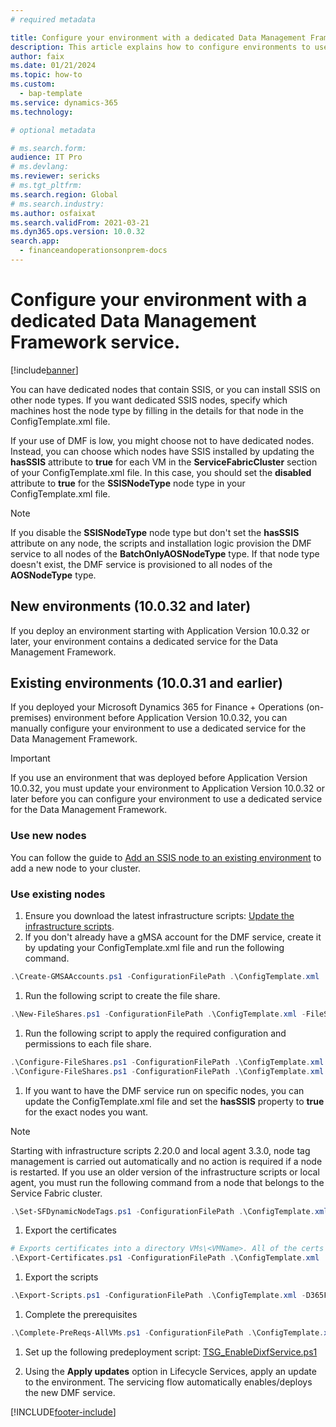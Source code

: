 ```yaml
---
# required metadata

title: Configure your environment with a dedicated Data Management Framework service.
description: This article explains how to configure environments to use dedicated a separate service for the Data Management Framework.
author: faix
ms.date: 01/21/2024
ms.topic: how-to
ms.custom: 
  - bap-template
ms.service: dynamics-365
ms.technology: 

# optional metadata

# ms.search.form:
audience: IT Pro
# ms.devlang: 
ms.reviewer: sericks
# ms.tgt_pltfrm: 
ms.search.region: Global
# ms.search.industry:
ms.author: osfaixat
ms.search.validFrom: 2021-03-21
ms.dyn365.ops.version: 10.0.32
search.app:
  - financeandoperationsonprem-docs
---
```


# Configure your environment with a dedicated Data Management Framework service.

[!include[banner](../includes/banner.md)]

You can have dedicated nodes that contain SSIS, or you can install SSIS on other node types. If you want dedicated SSIS nodes, specify which machines host the node type by filling in the details for that node in the ConfigTemplate.xml file.

If your use of DMF is low, you might choose not to have dedicated nodes. Instead, you can choose which nodes have SSIS installed by updating the **hasSSIS** attribute to **true** for each VM in the **ServiceFabricCluster** section of your ConfigTemplate.xml file. In this case, you should set the **disabled** attribute to **true** for the **SSISNodeType** node type in your ConfigTemplate.xml file.

> [!NOTE]
> If you disable the **SSISNodeType** node type but don't set the **hasSSIS** attribute on any node, the scripts and installation logic provision the DMF service to all nodes of the **BatchOnlyAOSNodeType** type. If that node type doesn't exist, the DMF service is provisioned to all nodes of the **AOSNodeType** type.

## New environments (10.0.32 and later)

If you deploy an environment starting with Application Version 10.0.32 or later, your environment contains a dedicated service for the Data Management Framework.

## Existing environments (10.0.31 and earlier)

If you deployed your Microsoft Dynamics 365 for Finance + Operations (on-premises) environment before Application Version 10.0.32, you can manually configure your environment to use a dedicated service for the Data Management Framework.

> [!IMPORTANT]
> If you use an environment that was deployed before Application Version 10.0.32, you must update your environment to Application Version 10.0.32 or later before you can configure your environment to use a dedicated service for the Data Management Framework.

### Use new nodes

You can follow the guide to [Add an SSIS node to an existing environment](./ssis-node.md) to add a new node to your cluster.

### Use existing nodes

1. Ensure you download the latest infrastructure scripts: [Update the infrastructure scripts](./obtain-infrascripts-onprem.md#update-the-infrastructure-scripts).
1. If you don't already have a gMSA account for the DMF service, create it by updating your ConfigTemplate.xml file and run the following command.

```powershell
.\Create-GMSAAccounts.ps1 -ConfigurationFilePath .\ConfigTemplate.xml
```

1. Run the following script to create the file share.

```powershell
.\New-FileShares.ps1 -ConfigurationFilePath .\ConfigTemplate.xml -FileShareReference "dixf"
```

1. Run the following script to apply the required configuration and permissions to each file share.

```powershell
.\Configure-FileShares.ps1 -ConfigurationFilePath .\ConfigTemplate.xml -FileShareReference "dixf"
.\Configure-FileShares.ps1 -ConfigurationFilePath .\ConfigTemplate.xml -FileShareReference "aos"
```

1. If you want to have the DMF service run on specific nodes, you can update the ConfigTemplate.xml file and set the **hasSSIS** property to **true** for the exact nodes you want.

> [!NOTE]
> Starting with infrastructure scripts 2.20.0 and local agent 3.3.0, node tag management is carried out automatically and no action is required if a node is restarted. If you use an older version of the infrastructure scripts or local agent, you must run the following command from a node that belongs to the Service Fabric cluster.
> ```powershell
> .\Set-SFDynamicNodeTags.ps1 -ConfigurationFilePath .\ConfigTemplate.xml
> ```

1. Export the certificates

```PowerShell
# Exports certificates into a directory VMs\<VMName>. All of the certs are written to the infrastructure\Certs folder.
.\Export-Certificates.ps1 -ConfigurationFilePath .\ConfigTemplate.xml
```
1. Export the scripts

```PowerShell
.\Export-Scripts.ps1 -ConfigurationFilePath .\ConfigTemplate.xml -D365FOVersion <application version: i.e. 10.0.40>
```

1. Complete the prerequisites

```powershell
.\Complete-PreReqs-AllVMs.ps1 -ConfigurationFilePath .\ConfigTemplate.xml
```

1. Set up the following predeployment script: [TSG_EnableDixfService.ps1](./onprem-tsg-implementations.md#enableDixf)

1. Using the **Apply updates** option in Lifecycle Services, apply an update to the environment. The servicing flow automatically enables/deploys the new DMF service.



[!INCLUDE[footer-include](../../../includes/footer-banner.md)]

